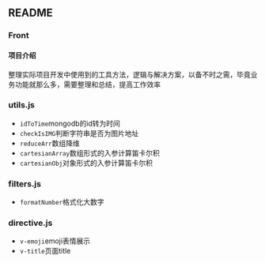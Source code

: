 <!--
 * @Author: liuxiaoying
 * @Date: 2020-11-22 19:47:06
 * @LastEditors: liuxiaoying
 * @LastEditTime: 2020-11-22 20:25:38
 * @Description: README
-->
## README

### Front

#### 项目介绍

整理实际项目开发中使用到的工具方法，逻辑与解决方案，以备不时之需，毕竟业务功能就那么多，需要整理和总结，提高工作效率


### utils.js

+ `idToTime`mongodb的id转为时间
+ `checkIsIMG`判断字符串是否为图片地址
+ `reduceArr`数组降维
+ `cartesianArray`数组形式的入参计算笛卡尔积
+ `cartesianObj`对象形式的入参计算笛卡尔积

### filters.js

+ `formatNumber`格式化大数字

### directive.js

+ `v-emoji`emoji表情展示
+ `v-title`页面title

